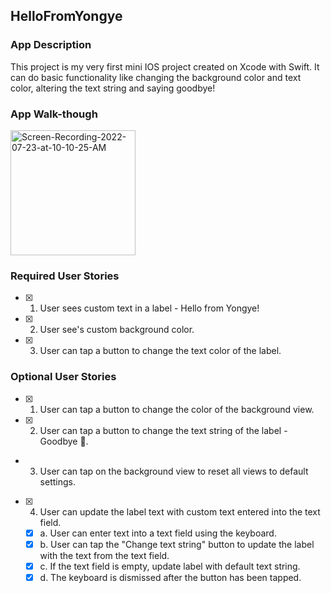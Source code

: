 ## HelloFromYongye

### App Description
This project is my very first mini IOS project created on Xcode with Swift. It can do basic functionality like changing the background color and text color, altering the text string and saying goodbye!

### App Walk-though
<a href="https://ibb.co/Fw8RcdR"><img src="https://user-images.githubusercontent.com/103079472/180610928-df827445-2c86-4f1f-80e4-f128e436bf7c.gif" alt="Screen-Recording-2022-07-23-at-10-10-25-AM" border="0" width = "200"/></a>

### Required User Stories
- [x] 1. User sees custom text in a label - Hello from Yongye!
- [x] 2. User see's custom background color.
- [x] 3. User can tap a button to change the text color of the label.

### Optional User Stories
- [x] 1. User can tap a button to change the color of the background view.
- [x] 2. User can tap a button to change the text string of the label - Goodbye 👋.
-  3. User can tap on the background view to reset all views to default settings.
- [x] 4. User can update the label text with custom text entered into the text field.
   - [x] a. User can enter text into a text field using the keyboard.
   - [x] b. User can tap the "Change text string" button to update the label with the text from the text field.
   - [x] c. If the text field is empty, update label with default text string.
   - [x] d. The keyboard is dismissed after the button has been tapped.
